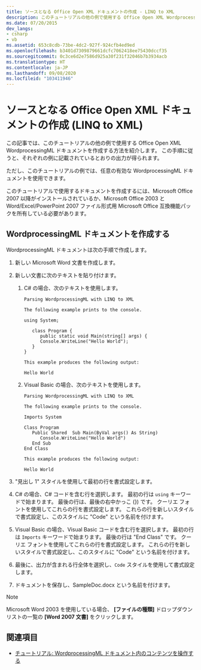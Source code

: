```yaml
---
title: ソースとなる Office Open XML ドキュメントの作成 - LINQ to XML
description: このチュートリアルの他の例で使用する Office Open XML WordprocessingML ドキュメントを作成する方法について説明します。
ms.date: 07/20/2015
dev_langs:
- csharp
- vb
ms.assetid: 653c8cdb-73be-4dc2-927f-924cfb4ed9ed
ms.openlocfilehash: b3401d7309879661dcfc7062418ee75430dccf35
ms.sourcegitcommit: 0c3ce6d2e7586d925a30f231f32046b7b3934acb
ms.translationtype: HT
ms.contentlocale: ja-JP
ms.lasthandoff: 09/08/2020
ms.locfileid: "103411946"
---
```

# <a name="create-the-source-office-open-xml-document-linq-to-xml"></a>ソースとなる Office Open XML ドキュメントの作成 (LINQ to XML)

この記事では、このチュートリアルの他の例で使用する Office Open XML WordprocessingML ドキュメントを作成する方法を紹介します。 この手順に従うと、それぞれの例に記載されているとおりの出力が得られます。

ただし、このチュートリアルの例では、任意の有効な WordprocessingML ドキュメントを使用できます。

このチュートリアルで使用するドキュメントを作成するには、Microsoft Office 2007 以降がインストールされているか、Microsoft Office 2003 と Word/Excel/PowerPoint 2007 ファイル形式用 Microsoft Office 互換機能パックを所有している必要があります。

## <a name="create-the-wordprocessingml-document"></a>WordprocessingML ドキュメントを作成する

WordprocessingML ドキュメントは次の手順で作成します。

1. 新しい Microsoft Word 文書を作成します。
1. 新しい文書に次のテキストを貼り付けます。
   1. C# の場合、次のテキストを使用します。

         ```text
         Parsing WordprocessingML with LINQ to XML

         The following example prints to the console.

         using System;

            class Program {
               public static void Main(string[] args) {
               Console.WriteLine("Hello World");
            }
         }

         This example produces the following output:

         Hello World
         ```

   1. Visual Basic の場合、次のテキストを使用します。

      ```text
      Parsing WordprocessingML with LINQ to XML

      The following example prints to the console.

      Imports System

      Class Program
         Public Shared  Sub Main(ByVal args() As String)
            Console.WriteLine("Hello World")
         End Sub
      End Class

      This example produces the following output:

      Hello World
      ```

1. "見出し 1" スタイルを使用して最初の行を書式設定します。
1. C# の場合、C# コードを含む行を選択します。 最初の行は `using` キーワードで始まります。 最後の行は、最後の右中かっこ (}) です。 クーリエ フォントを使用してこれらの行を書式設定します。 これらの行を新しいスタイルで書式設定し、このスタイルに "Code" という名前を付けます。
1. Visual Basic の場合、Visual Basic コードを含む行を選択します。 最初の行は `Imports` キーワードで始まります。 最後の行は "End Class" です。 クーリエ フォントを使用してこれらの行を書式設定します。 これらの行を新しいスタイルで書式設定し、このスタイルに "Code" という名前を付けます。
1. 最後に、出力が含まれる行全体を選択し、`Code` スタイルを使用して書式設定します。
1. ドキュメントを保存し、SampleDoc.docx という名前を付けます。

> [!NOTE]
> Microsoft Word 2003 を使用している場合、 **[ファイルの種類]** ドロップダウン リストの一覧の **[Word 2007 文書]** をクリックします。

## <a name="see-also"></a>関連項目

- [チュートリアル: WordprocessingML ドキュメント内のコンテンツを操作する](xml-shape-wordprocessingml-documents.md)
